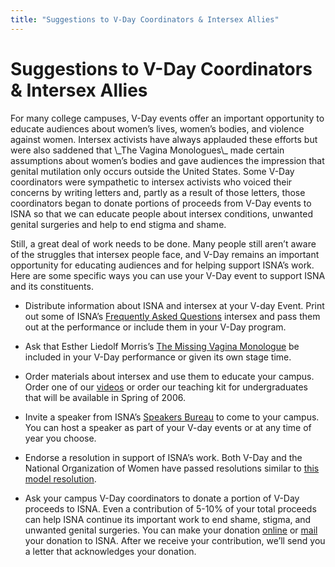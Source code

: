 ```yaml
---
title: "Suggestions to V-Day Coordinators & Intersex Allies"
---
```


# Suggestions to V-Day Coordinators & Intersex Allies

<p>For many college campuses, V-Day events offer an important opportunity to educate audiences about women’s lives, women’s bodies, and violence against women. Intersex activists have always applauded these efforts but were also saddened that \_The Vagina Monologues\_ made certain assumptions about women’s bodies and gave audiences the impression that genital mutilation only occurs outside the United States. Some V-Day coordinators were sympathetic to intersex activists who voiced their concerns by writing letters and, partly as a result of those letters, those coordinators began to donate portions of proceeds from V-Day events to <span class="caps">ISNA</span> so that we can educate people about intersex conditions, unwanted genital surgeries and help to end stigma and shame.  </p>

<p>Still, a great deal of work needs to be done. Many people still aren’t aware of the struggles that intersex people face, and V-Day remains an important opportunity for educating audiences and for helping support <span class="caps">ISNA</span>’s work. Here are some specific ways you can use your V-Day event to support <span class="caps">ISNA</span> and its constituents.  </p>

<ul>
	<li>Distribute information about <span class="caps">ISNA</span> and intersex at your V-day Event. Print out some of <span class="caps">ISNA</span>’s <a href="http://www.isna.org/faqabout">Frequently Asked Questions</a> intersex and pass them out at the performance or include them in your V-Day program.</li>
</ul>

<ul>
	<li>Ask that Esther Liedolf Morris’s <a href="http://www.isna.org/missingvagina">The Missing Vagina Monologue</a> be included in your V-Day performance or given its own stage time.</li>
</ul>

<ul>
	<li>Order materials about intersex and use them to educate your campus. Order one of our <a href="http://www.isna.org/videos">videos</a> or order our teaching kit for undergraduates that will be available in Spring of 2006.</li>
</ul>

<ul>
	<li>Invite a speaker from <span class="caps">ISNA</span>’s <a href="http://www.isna.org/about/speakers/">Speakers Bureau</a> to come to your campus. You can host a speaker as part of your V-day events or at any time of year you choose.</li>
</ul>

<ul>
	<li>Endorse a resolution in support of <span class="caps">ISNA</span>’s work. Both V-Day and the National Organization of Women have passed resolutions similar to <a href="http://www.isna.org/node/78">this model resolution</a>.</li>
</ul>

<ul>
	<li>Ask your campus V-Day coordinators to donate a portion of V-Day proceeds to <span class="caps">ISNA</span>. Even a contribution of 5-10% of your total proceeds can help <span class="caps">ISNA</span> continue its important work to end shame, stigma, and unwanted genital surgeries. You can make your donation <a href="/donate">online</a> or <a href="http://www.isna.org/about/contact">mail</a> your donation to <span class="caps">ISNA</span>. After we receive your contribution, we’ll send you a letter that acknowledges your donation.</li>
</ul>